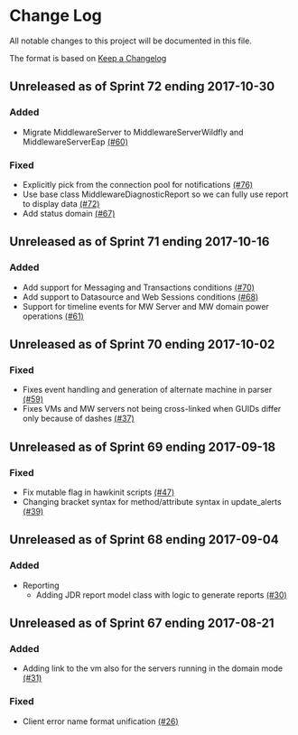 # Change Log

All notable changes to this project will be documented in this file.

The format is based on [Keep a Changelog](http://keepachangelog.com/en/1.0.0/)


## Unreleased as of Sprint 72 ending 2017-10-30

### Added
- Migrate MiddlewareServer to MiddlewareServerWildfly and MiddlewareServerEap [(#60)](https://github.com/ManageIQ/manageiq-providers-hawkular/pull/60)

### Fixed
- Explicitly pick from the connection pool for notifications [(#76)](https://github.com/ManageIQ/manageiq-providers-hawkular/pull/76)
- Use base class MiddlewareDiagnosticReport so we can fully use report to display data [(#72)](https://github.com/ManageIQ/manageiq-providers-hawkular/pull/72)
- Add status domain [(#67)](https://github.com/ManageIQ/manageiq-providers-hawkular/pull/67)

## Unreleased as of Sprint 71 ending 2017-10-16

### Added
- Add support for Messaging and Transactions conditions  [(#70)](https://github.com/ManageIQ/manageiq-providers-hawkular/pull/70)
- Add support to Datasource and Web Sessions conditions [(#68)](https://github.com/ManageIQ/manageiq-providers-hawkular/pull/68)
- Support for timeline events for MW Server and MW domain power operations [(#61)](https://github.com/ManageIQ/manageiq-providers-hawkular/pull/61)

## Unreleased as of Sprint 70 ending 2017-10-02

### Fixed
- Fixes event handling and generation of alternate machine in parser [(#59)](https://github.com/ManageIQ/manageiq-providers-hawkular/pull/59)
- Fixes VMs and MW servers not being cross-linked when GUIDs differ only because of dashes [(#37)](https://github.com/ManageIQ/manageiq-providers-hawkular/pull/37)

## Unreleased as of Sprint 69 ending 2017-09-18

### Fixed
- Fix mutable flag in hawkinit scripts [(#47)](https://github.com/ManageIQ/manageiq-providers-hawkular/pull/47)
- Changing bracket syntax for method/attribute syntax in update_alerts [(#39)](https://github.com/ManageIQ/manageiq-providers-hawkular/pull/39)

## Unreleased as of Sprint 68 ending 2017-09-04

### Added
- Reporting
  - Adding JDR report model class with logic to generate reports [(#30)](https://github.com/ManageIQ/manageiq-providers-hawkular/pull/30)

## Unreleased as of Sprint 67 ending 2017-08-21

### Added
- Adding link to the vm also for the servers running in the domain mode [(#31)](https://github.com/ManageIQ/manageiq-providers-hawkular/pull/31)

### Fixed
- Client error name format unification [(#26)](https://github.com/ManageIQ/manageiq-providers-hawkular/pull/26)
